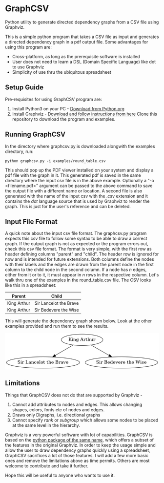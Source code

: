 # GraphCSV
Python utility to generate directed dependency graphs from a CSV file using Graphviz.

This is a simple python program that takes a CSV file as input and generates a directed dependency graph in a pdf output file.
Some advantages for using this program are:
* Cross-platform, as long as the prerequisite software is installed
* User does not need to learn a DSL (Domain Specific Language) like dot to use Graphviz
* Simplicity of use thru the ubiquitous spreadsheet

## Setup Guide
Pre-requisites for using GraphCSV program are:
1. Install Python3 on your PC - [Download from Python.org](https://www.python.org/downloads/)
2. Install Graphviz - [Download and follow instructions from here](https://www.graphviz.org/download/)
Clone this repository to download the program and examples.

## Running GraphCSV
In the directory where graphcsv.py is downloaded alongwith the examples directory, run:
```
python graphcsv.py -i examples/round_table.csv
```
This should pop up the PDF viewer installed on your system and display a pdf file with the graph in it. This generated pdf
is saved in the same directory where the input csv file is in the above example. Optionally a "-o <filename.pdf>" argument
can be passed to the above command to save the output file with a different name or location. 
A second file is also generated with the name of the input csv with the .csv extension and it contains the _dot_ language
source that is used by Graphviz to render the graph. This is just for the user's reference and can be deleted.

## Input File Format
A quick note about the input csv file format. The graphcsv.py program expects this csv file to follow some syntax to be able
to draw a correct graph. If the output graph is not as expected or the program errors out, check this csv file format. The
format is very simple, with the first row as header defining columns "parent" and "child". The header row is ignored for now
and is intended for future extensions. Both columns define the nodes with their labels and the edges are drawn from the parent
node in the first column to the child node in the second column. If a node has _n_ edges, either from it or to it, it must
appear in _n_ rows in the respective column. 
Let's walk thru one of the examples in the round_table.csv file. The CSV looks like this in a spreadsheet:

| Parent | Child |
| --------|:-------:|
|King Arthur | Sir Lancelot the Brave |
|King Arthur | Sir Bedevere the Wise |

This will generate the dependency graph shown below. Look at the other examples provided and run them to see the results.

![alt text](https://github.com/milindnirgun/graphcsv/blob/master/examples/round_table.png)

## Limitations
Things that GraphCSV does not do that are supported by Graphviz -
1. Cannot add attributes to nodes and edges. This allows changing shapes, colors, fonts etc of nodes and edges.
2. Draws only Digraphs, i.e. directional graphs
3. Cannot specify _rank_ or _subgroup_ which allows some nodes to be placed at the same level in the hierarchy.

Graphviz is a very powerful software with lot of capabilities. GraphCSV is based on the [python package of the same name](https://graphviz.readthedocs.io/en/stable/index.html), which offers a subset of the features in the original Graphviz. In order to keep the usage simple and allow the user to draw dependency graphs quickly using a spreadsheet, GraphCSV sacrifices 
a lot of those features. I will add a few more basic ones and remove the limitations above as time permits. Others are most welcome to contribute and take it further.

Hope this will be useful to anyone who wants to use it.


